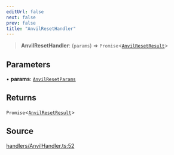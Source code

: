 ```yaml
---
editUrl: false
next: false
prev: false
title: "AnvilResetHandler"
---
```


> **AnvilResetHandler**: (`params`) => `Promise`\<[`AnvilResetResult`](/reference/tevm/actions-types/type-aliases/anvilresetresult/)\>

## Parameters

• **params**: [`AnvilResetParams`](/reference/tevm/actions-types/type-aliases/anvilresetparams/)

## Returns

`Promise`\<[`AnvilResetResult`](/reference/tevm/actions-types/type-aliases/anvilresetresult/)\>

## Source

[handlers/AnvilHandler.ts:52](https://github.com/evmts/tevm-monorepo/blob/main/packages/actions-types/src/handlers/AnvilHandler.ts#L52)
